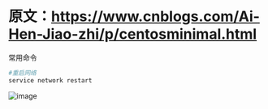 # 原文：https://www.cnblogs.com/Ai-Hen-Jiao-zhi/p/centosminimal.html

常用命令

```bash
#重启网络
service network restart
```

![image](https://user-images.githubusercontent.com/39144603/235311687-878b2098-17b0-4fb0-8235-70bbd758e0c8.png)

